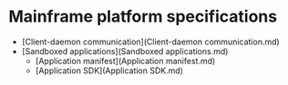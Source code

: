 # Mainframe platform specifications

- [Client-daemon communication](Client-daemon communication.md)
- [Sandboxed applications](Sandboxed applications.md)
  - [Application manifest](Application manifest.md)
  - [Application SDK](Application SDK.md)
